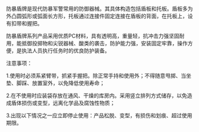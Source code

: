 防暴盾牌是现代防暴军警常用的防御器械。其具体构造包括盾板和托板。盾板多为外凸圆弧形或弧面长方形，托板通过连接件固定连接在盾板的背面，在托板上，设有扣带和握把。

防暴盾牌系列产品采用优质PC材料，具有透明高，重量轻，抗冲击力强坚固耐用，能抵御投掷物和尖锐器械、酸类的袭击，防护能力强，安装固定牢靠，操作方便，是执法人员执行任务时的优良防护装备。

注意事项：

1.使用时必须系紧臂带，抓紧手握把。除正常手持和使用外；不得随意甩掷、当坐垫、脚踩、放置室外，以免降低使用寿命；

2.在不使用时应装袋存放在通风、干燥的库房内。采用竖立排列方式储存，以免造成盾体损伤或变型，远离化学品及腐蚀性物质；

3.出现以下情况之一应立即停止使用：产品松脱、变型，有损伤和划痕、超过使用期限。